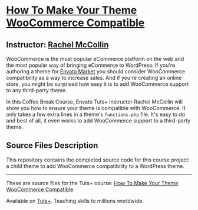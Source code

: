 # [How To Make Your Theme WooCommerce Compatible][published url]
## Instructor: [Rachel McCollin][instructor url]


WooCommerce is the most popular eCommerce platform on the web and the most popular way of bringing eCommerce to WordPress. If you're authoring a theme for [Envato Market](http://themeforest.com/) you should consider WooCommerce compatibility as a way to increase sales. And if you're creating an online store, you might be surprised how easy it is to add WooCommerce support to any third-party theme. 

In this Coffee Break Course, Envato Tuts+ instructor Rachel McCollin will show you how to ensure your theme is compatible with WooCommerce. It only takes a few extra lines in a theme's `functions.php` file. It's easy to do and best of all, it even works to add WooCommerce support to a third-party theme.


## Source Files Description

This repository contains the completed source code for this course project: a child theme to add WooCommerce compatibility to a WordPress theme.

------

These are source files for the Tuts+ course: [How To Make Your Theme WooCommerce Compatible][published url]

Available on [Tuts+](https://tutsplus.com). Teaching skills to millions worldwide.

[published url]: https://code.tutsplus.com/courses/how-to-make-your-theme-woocommerce-compatible
[instructor url]: https://tutsplus.com/authors/rachel-mccollin
